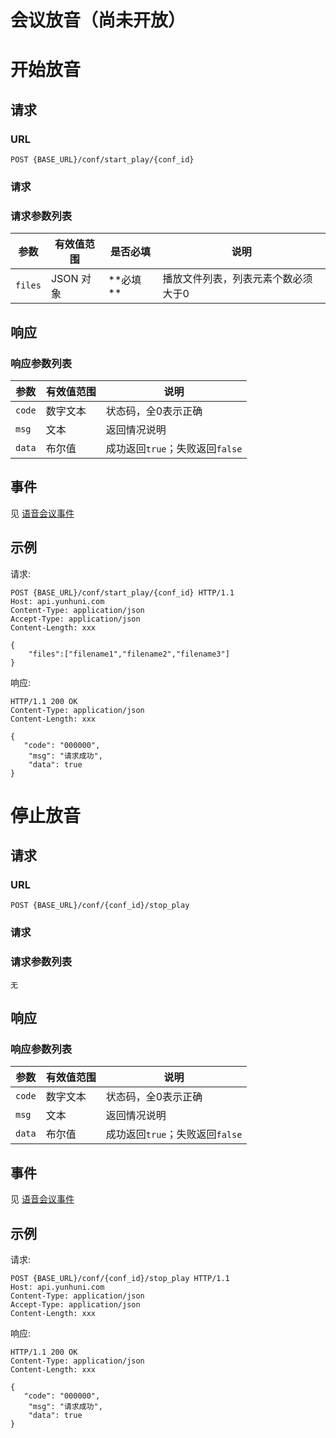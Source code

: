 # 会议放音（尚未开放）
<!--toc-->

# 开始放音

## 请求

### URL

```
POST {BASE_URL}/conf/start_play/{conf_id}
```

### 请求

### 请求参数列表

| 参数                  | 有效值范围       | 是否必填                | 说明                                       |
| --------------------- | ----------- | ------------------- | ---------------------------------------- |
| `files`               | JSON 对象        |  **必填 **   | 播放文件列表，列表元素个数必须大于0                        |

## 响应

### 响应参数列表

| 参数     | 有效值范围   | 说明                            |
| ------ | ------- | ----------------------------- |
| `code` | 数字文本    | 状态码，全0表示正确                    |
| `msg`  | 文本        | 返回情况说明                        |
| `data` | 布尔值      | 成功返回`true`；失败返回`false` |

## 事件
见 [语音会议事件](../env/conf/index.md)

## 示例

请求:
```http
POST {BASE_URL}/conf/start_play/{conf_id} HTTP/1.1
Host: api.yunhuni.com
Content-Type: application/json
Accept-Type: application/json
Content-Length: xxx

{
	"files":["filename1","filename2","filename3"]
}
```

响应:
```http
HTTP/1.1 200 OK
Content-Type: application/json
Content-Length: xxx

{
   "code": "000000",
    "msg": "请求成功",
    "data": true
}
```

# 停止放音

## 请求

### URL

```
POST {BASE_URL}/conf/{conf_id}/stop_play
```

### 请求

### 请求参数列表
    无

## 响应

### 响应参数列表

| 参数     | 有效值范围   | 说明                            |
| ------ | ------- | ----------------------------- |
| `code` | 数字文本    | 状态码，全0表示正确                    |
| `msg`  | 文本        | 返回情况说明                        |
| `data` | 布尔值      | 成功返回`true`；失败返回`false` |

## 事件
见 [语音会议事件](../env/conf/index.md)

## 示例

请求:
```http
POST {BASE_URL}/conf/{conf_id}/stop_play HTTP/1.1
Host: api.yunhuni.com
Content-Type: application/json
Accept-Type: application/json
Content-Length: xxx
```

响应:
```http
HTTP/1.1 200 OK
Content-Type: application/json
Content-Length: xxx

{
   "code": "000000",
    "msg": "请求成功",
    "data": true
}
```


